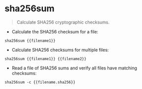 # sha256sum

> Calculate SHA256 cryptographic checksums.

- Calculate the SHA256 checksum for a file:

`sha256sum {{filename1}}`

- Calculate SHA256 checksums for multiple files:

`sha256sum {{filename1}} {{filename2}}`

- Read a file of SHA256 sums and verify all files have matching checksums:

`sha256sum -c {{filename.sha256}}`
